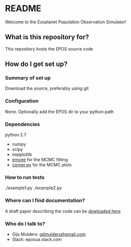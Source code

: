# README #

Welcome to the Exoplanet Population Observation Simulator!

## What is this repository for? ##

This repository hosts the EPOS source code

## How do I get set up? ##

### Summary of set up ###
Download the source, preferably using git

### Configuration ###
None. Optionally add the EPOS dir to your python path

### Dependencies ###
python 2.7

* numpy
* scipy
* matplotlib
* [emcee](http://dan.iel.fm/emcee) for the MCMC fitting
* [corner.py](http://corner.readthedocs.io/) for the MCMC plots

### How to run tests ###
./example1.py
./example2.py

### Where can I find documentation? ###
A draft paper describing the code can be [dowloaded here](https://www.dropbox.com/s/964mwknjdcueyj9/EPOS-draft.pdf?dl=1)

### Who do I talk to? ###

* Gijs Mulders: gdmulders@gmail.com
* Slack: eposua.slack.com